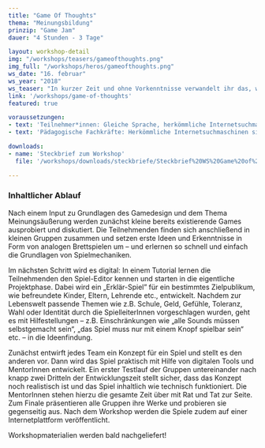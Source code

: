 ```yaml
---
title: "Game Of Thoughts"
thema: "Meinungsbildung"
prinzip: "Game Jam"
dauer: "4 Stunden - 3 Tage"

layout: workshop-detail
img: "/workshops/teasers/gameofthoughts.png"
img_full: "/workshops/heros/gameofthoughts.png"
ws_date: "16. februar"
ws_year: "2018"
ws_teaser: "In kurzer Zeit und ohne Vorkenntnisse verwandelt ihr das, was euch gerade umtreibt und die Frage „Was müsste man daran mal ändern?“ in digitale Spiele!"
link: '/workshops/game-of-thoughts'
featured: true

voraussetzungen:
- text: 'Teilnehmer*innen: Gleiche Sprache, herkömmliche Internetsuchmaschinen sind bekannt'
- text: 'Pädagogische Fachkräfte: Herkömmliche Internetsuchmaschinen sind bekannt, Interesse an Methoden zu Fake News'

downloads:
- name: 'Steckbrief zum Workshop'
  file: '/workshops/downloads/steckbriefe/Steckbrief%20WS%20Game%20of%20Thoughts.pdf'

---
```

<h3>Inhaltlicher Ablauf</h3>
<p>
	Nach einem Input zu Grundlagen des Gamedesign und dem Thema Meinungsäußerung werden zunächst kleine bereits existierende Games ausprobiert und diskutiert. Die Teilnehmenden finden sich anschließend in kleinen Gruppen zusammen und setzen erste Ideen und Erkenntnisse in Form von analogen Brettspielen um – und erlernen so schnell und einfach die Grundlagen von Spielmechaniken.
</p>
<p>
	Im nächsten Schritt wird es digital: In einem Tutorial lernen die Teilnehmenden den Spiel-Editor kennen und starten in die eigentliche Projektphase. Dabei wird ein „Erklär-Spiel” für ein bestimmtes Zielpublikum, wie befreundete Kinder, Eltern, Lehrende etc., entwickelt. Nachdem zur Lebenswelt passende Themen wie z.B. Schule, Geld, Gefühle, Toleranz, Wahl oder Identität durch die SpielleiterInnen vorgeschlagen wurden, geht es mit Hilfestellungen – z.B. Einschränkungen wie „alle Sounds müssen selbstgemacht sein“, „das Spiel muss nur mit einem Knopf spielbar sein“ etc. – in die Ideenfindung.
</p>
<p>
	Zunächst entwirft jedes Team ein Konzept für ein Spiel und stellt es den anderen vor. Dann wird das Spiel praktisch mit Hilfe von digitalen Tools und MentorInnen entwickelt. Ein erster Testlauf der Gruppen untereinander nach knapp zwei Dritteln der Entwicklungszeit stellt sicher, dass das Konzept noch realistisch ist und das Spiel inhaltlich wie technisch funktioniert. Die MentorInnen stehen hierzu die gesamte Zeit über mit Rat und Tat zur Seite. Zum Finale präsentieren alle Gruppen ihre Werke und probieren sie gegenseitig aus. Nach dem Workshop werden die Spiele zudem auf einer Internetplattform veröffentlicht.
</p>
<p>
Workshopmaterialien werden bald nachgeliefert!
</p>






